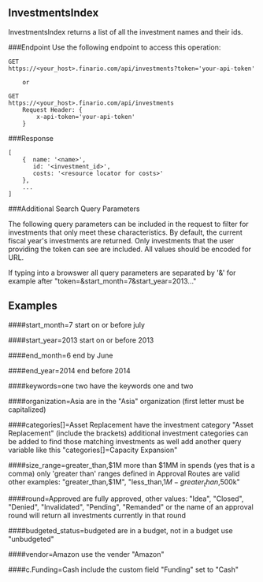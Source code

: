 InvestmentsIndex
----------------
InvestmentsIndex returns a list of all the investment names and their ids.

###Endpoint
Use the following endpoint to access this operation:

	GET
	https://<your_host>.finario.com/api/investments?token='your-api-token'

        or

	GET
    https://<your_host>.finario.com/api/investments
        Request Header: {
            x-api-token='your-api-token'
        }


###Response

    [
        {  name: '<name>',
           id: '<investment_id>',
           costs: '<resource locator for costs>'
        },
        ...
    ]

###Additional Search Query Parameters

The following query parameters can be included in the request to filter for investments that only meet these characteristics. By default, the current fiscal year's investments are returned. Only investments that the user
providing the token can see are included. All values should be encoded for URL. 

If typing into a browswer all query parameters are separated by '&' for example after "token=<whatever>&start_month=7&start_year=2013..."

Examples
--------

####start_month=7
start on or before july

####start_year=2013
start on or before 2013

####end_month=6
end by June

####end_year=2014
end before 2014

####keywords=one two
have the keywords one and two

####organization=Asia
are in the "Asia" organization (first letter must be capitalized)

####categories[]=Asset Replacement
have the investment category "Asset Replacement" (include the brackets)
additional investment categories can be added to find those matching investments as well
add another query variable like this "categories[]=Capacity Expansion"

####size_range=greater_than,$1M
more than $1MM in spends (yes that is a comma) only 'greater than' ranges defined in Approval Routes are valid 
other examples: "greater_than,$1M", "less_than,$1M-greater_than,$500k"

####round=Approved
are fully approved, other values: "Idea", "Closed", "Denied", "Invalidated", "Pending", "Remanded"
or the name of an approval round will return all investments currently in that round

####budgeted_status=budgeted
are in a budget, not in a budget use "unbudgeted"

####vendor=Amazon
use the vender "Amazon"

####c.Funding=Cash
include the custom field "Funding" set to "Cash"
